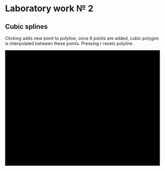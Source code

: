 # Laboratory work № 2
## Cubic splines

Clicking adds new point to polyline, once 8 points are added, cubic polygon is interpolated between these points. Pressing *r* resets polyline.

![demo](../demo/lab2.gif)
